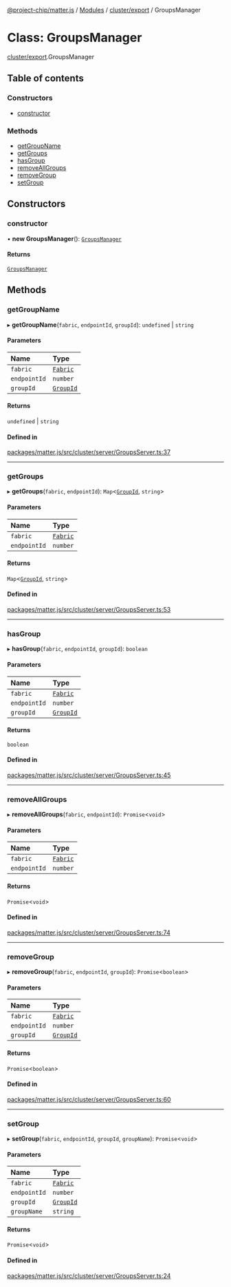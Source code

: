 [@project-chip/matter.js](../README.md) / [Modules](../modules.md) / [cluster/export](../modules/cluster_export.md) / GroupsManager

# Class: GroupsManager

[cluster/export](../modules/cluster_export.md).GroupsManager

## Table of contents

### Constructors

- [constructor](cluster_export.GroupsManager.md#constructor)

### Methods

- [getGroupName](cluster_export.GroupsManager.md#getgroupname)
- [getGroups](cluster_export.GroupsManager.md#getgroups)
- [hasGroup](cluster_export.GroupsManager.md#hasgroup)
- [removeAllGroups](cluster_export.GroupsManager.md#removeallgroups)
- [removeGroup](cluster_export.GroupsManager.md#removegroup)
- [setGroup](cluster_export.GroupsManager.md#setgroup)

## Constructors

### constructor

• **new GroupsManager**(): [`GroupsManager`](cluster_export.GroupsManager.md)

#### Returns

[`GroupsManager`](cluster_export.GroupsManager.md)

## Methods

### getGroupName

▸ **getGroupName**(`fabric`, `endpointId`, `groupId`): `undefined` \| `string`

#### Parameters

| Name | Type |
| :------ | :------ |
| `fabric` | [`Fabric`](fabric_export.Fabric.md) |
| `endpointId` | `number` |
| `groupId` | [`GroupId`](../modules/datatype_export.md#groupid) |

#### Returns

`undefined` \| `string`

#### Defined in

[packages/matter.js/src/cluster/server/GroupsServer.ts:37](https://github.com/project-chip/matter.js/blob/558e12c94a201592c28c7bc0743705360b3e5ca6/packages/matter.js/src/cluster/server/GroupsServer.ts#L37)

___

### getGroups

▸ **getGroups**(`fabric`, `endpointId`): `Map`\<[`GroupId`](../modules/datatype_export.md#groupid), `string`\>

#### Parameters

| Name | Type |
| :------ | :------ |
| `fabric` | [`Fabric`](fabric_export.Fabric.md) |
| `endpointId` | `number` |

#### Returns

`Map`\<[`GroupId`](../modules/datatype_export.md#groupid), `string`\>

#### Defined in

[packages/matter.js/src/cluster/server/GroupsServer.ts:53](https://github.com/project-chip/matter.js/blob/558e12c94a201592c28c7bc0743705360b3e5ca6/packages/matter.js/src/cluster/server/GroupsServer.ts#L53)

___

### hasGroup

▸ **hasGroup**(`fabric`, `endpointId`, `groupId`): `boolean`

#### Parameters

| Name | Type |
| :------ | :------ |
| `fabric` | [`Fabric`](fabric_export.Fabric.md) |
| `endpointId` | `number` |
| `groupId` | [`GroupId`](../modules/datatype_export.md#groupid) |

#### Returns

`boolean`

#### Defined in

[packages/matter.js/src/cluster/server/GroupsServer.ts:45](https://github.com/project-chip/matter.js/blob/558e12c94a201592c28c7bc0743705360b3e5ca6/packages/matter.js/src/cluster/server/GroupsServer.ts#L45)

___

### removeAllGroups

▸ **removeAllGroups**(`fabric`, `endpointId`): `Promise`\<`void`\>

#### Parameters

| Name | Type |
| :------ | :------ |
| `fabric` | [`Fabric`](fabric_export.Fabric.md) |
| `endpointId` | `number` |

#### Returns

`Promise`\<`void`\>

#### Defined in

[packages/matter.js/src/cluster/server/GroupsServer.ts:74](https://github.com/project-chip/matter.js/blob/558e12c94a201592c28c7bc0743705360b3e5ca6/packages/matter.js/src/cluster/server/GroupsServer.ts#L74)

___

### removeGroup

▸ **removeGroup**(`fabric`, `endpointId`, `groupId`): `Promise`\<`boolean`\>

#### Parameters

| Name | Type |
| :------ | :------ |
| `fabric` | [`Fabric`](fabric_export.Fabric.md) |
| `endpointId` | `number` |
| `groupId` | [`GroupId`](../modules/datatype_export.md#groupid) |

#### Returns

`Promise`\<`boolean`\>

#### Defined in

[packages/matter.js/src/cluster/server/GroupsServer.ts:60](https://github.com/project-chip/matter.js/blob/558e12c94a201592c28c7bc0743705360b3e5ca6/packages/matter.js/src/cluster/server/GroupsServer.ts#L60)

___

### setGroup

▸ **setGroup**(`fabric`, `endpointId`, `groupId`, `groupName`): `Promise`\<`void`\>

#### Parameters

| Name | Type |
| :------ | :------ |
| `fabric` | [`Fabric`](fabric_export.Fabric.md) |
| `endpointId` | `number` |
| `groupId` | [`GroupId`](../modules/datatype_export.md#groupid) |
| `groupName` | `string` |

#### Returns

`Promise`\<`void`\>

#### Defined in

[packages/matter.js/src/cluster/server/GroupsServer.ts:24](https://github.com/project-chip/matter.js/blob/558e12c94a201592c28c7bc0743705360b3e5ca6/packages/matter.js/src/cluster/server/GroupsServer.ts#L24)
